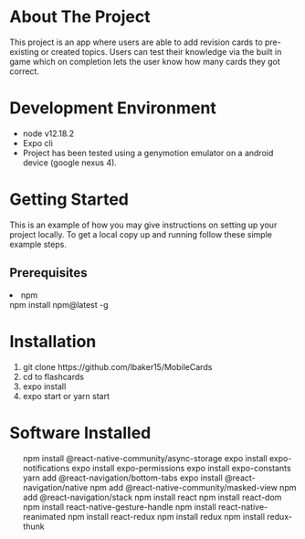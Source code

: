 <h1>About The Project</h1>
<p>This project is an app where users are able to add revision cards to pre-existing or created topics.  Users can test their knowledge via the built in game which on completion lets the user know how many cards they got correct.</p>

<h1>Development Environment</h1>
<ul>
<li>node v12.18.2</li>
<li>Expo cli</li>
<li>Project has been tested using a genymotion emulator on a android device (google nexus 4).</li>
</ul>

<h1>Getting Started</h1>
This is an example of how you may give instructions on setting up your project locally. To get a local copy up and running follow these simple example steps.
<h2>Prerequisites</h3>
<li>npm</li>
npm install npm@latest -g
<h1>Installation</h1>
<ol>
<li>git clone https://github.com/lbaker15/MobileCards</li>
<li>cd to flashcards</li>
<li>expo install</li>
<li>expo start or yarn start</li>
</ol>

<h1>Software Installed</h1>
<ul>
npm install @react-native-community/async-storage
expo install expo-notifications
expo install expo-permissions
expo install expo-constants
yarn add @react-navigation/bottom-tabs
expo install @react-navigation/native
npm add @react-native-community/masked-view
npm add @react-navigation/stack
npm install react
npm install react-dom
npm install react-native-gesture-handle
npm install react-native-reanimated
npm install react-redux
npm install redux
npm install redux-thunk
</ul>

